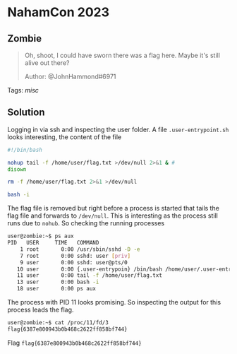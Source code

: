 # NahamCon 2023

## Zombie

> Oh, shoot, I could have sworn there was a flag here. Maybe it's still alive out there?
>
>  Author: @JohnHammond#6971
>

Tags: _misc_

## Solution
Logging in via ssh and inspecting the user folder. A file `.user-entrypoint.sh` looks interesting, the content of the file

```bash
#!/bin/bash

nohup tail -f /home/user/flag.txt >/dev/null 2>&1 & #
disown

rm -f /home/user/flag.txt 2>&1 >/dev/null

bash -i
```

The flag file is removed but right before a process is started that tails the flag file and forwards to `/dev/null`. This is interesting as the process still runs due to `nohub`. So checking the running processes

```bash
user@zombie:~$ ps aux
PID   USER     TIME   COMMAND
    1 root       0:00 /usr/sbin/sshd -D -e
    7 root       0:00 sshd: user [priv]
    9 user       0:00 sshd: user@pts/0
   10 user       0:00 {.user-entrypoin} /bin/bash /home/user/.user-entrypoint.sh
   11 user       0:00 tail -f /home/user/flag.txt
   13 user       0:00 bash -i
   18 user       0:00 ps aux
```

The process with PID 11 looks promising. So inspecting the output for this process leads the flag.

```bash
user@zombie:~$ cat /proc/11/fd/3
flag{6387e800943b0b468c2622ff858bf744}
```
Flag `flag{6387e800943b0b468c2622ff858bf744}`